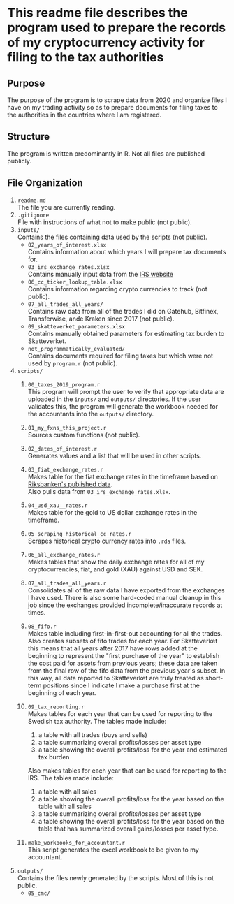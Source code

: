 # This readme file describes the program used to prepare the records of my cryptocurrency activity for filing to the tax authorities

## Purpose

The purpose of the program is to scrape data from 2020 and organize files I have on my trading activity so as to prepare documents for filing taxes to the authorities in the countries where I am registered.

## Structure

The program is written predominantly in R. Not all files are published publicly.

## File Organization

1. `readme.md`  
    The file you are currently reading.  
2. `.gitignore`  
    File with instructions of what not to make public (not public).   
3. `inputs/`  
    Contains the files containing data used by the scripts (not public).  
    * `02_years_of_interest.xlsx`  
    Contains information about which years I will prepare tax documents for.  
    * `03_irs_exchange_rates.xlsx`  
    Contains manually input data from the [IRS website](https://www.irs.gov/individuals/international-taxpayers/yearly-average-currency-exchange-rates)    
    * `06_cc_ticker_lookup_table.xlsx`  
    Contains information regarding crypto currencies to track (not public).  
    * `07_all_trades_all_years/`  
    Contains raw data from all of the trades I did on Gatehub, Bitfinex, Transferwise, ande Kraken since 2017 (not public).  
    * `09_skatteverket_parameters.xlsx`  
    Contains manually obtained parameters for estimating tax burden to Skatteverket.  
    * `not_programmatically_evaluated/`  
        Contains documents required for filing taxes but which were not used by `program.r` (not public).  
4. `scripts/`  
    1. `00_taxes_2019_program.r`  
    This program will prompt the user to verify that appropriate data are uploaded in the `inputs/` and `outputs/` directories. If the user validates this, the program will generate the workbook needed for the accountants into the `outputs/` directory.  
    1. `01_my_fxns_this_project.r`  
    Sources custom functions (not public).  
    1. `02_dates_of_interest.r`  
    Generates values and a list that will be used in other scripts.  
    1. `03_fiat_exchange_rates.r`  
    Makes table for the fiat exchange rates in the timeframe based on [Riksbanken's published data](https://www.riksbank.se/sv/).  
    Also pulls data from `03_irs_exchange_rates.xlsx`.  
    1. `04_usd_xau__rates.r`  
    Makes table for the gold to US dollar exchange rates in the timeframe.  
    1. `05_scraping_historical_cc_rates.r`  
    Scrapes historical crypto currency rates into `.rda` files.  
    1. `06_all_exchange_rates.r`  
    Makes tables that show the daily exchange rates for all of my cryptocurrencies, fiat, and gold (XAU) against USD and SEK.  
    1. `07_all_trades_all_years.r`  
    Consolidates all of the raw data I have exported from the exchanges I have used. There is also some hard-coded manual cleanup in this job since the exchanges provided incomplete/inaccurate records at times.  
    1. `08_fifo.r`  
    Makes table including first-in-first-out accounting for all the trades. Also creates subsets of fifo trades for each year. For Skatteverket this means that all years after 2017 have rows added at the beginning to represent the "first purchase of the year" to establish the cost paid for assets from previous years; these data are taken from the final row of the fifo data from the previous year's subset. In this way, all data reported to Skatteverket are truly treated as short-term positions since I indicate I make a purchase first at the beginning of each year.  
    1. `09_tax_reporting.r`  
    Makes tables for each year that can be used for reporting to the Swedish tax authority. The tables made include:  
        1. a table with all trades (buys and sells)  
        2. a table summarizing overall profits/losses per asset type  
        3. a table showing the overall profits/loss for the year and estimated tax burden  

        Also makes tables for each year that can be used for reporting to the IRS. The tables made include:  
        1. a table with all sales  
        2. a table showing the overall profits/loss for the year based on the table with all sales  
        3. a table summarizing overall profits/losses per asset type  
        4. a table showing the overall profits/loss for the year based on the table that has summarized overall gains/losses per asset type.
    1.  `make_workbooks_for_accountant.r`  
    This script generates the excel workbook to be given to my accountant.  
5. `outputs/`  
    Contains the files newly generated by the scripts. Most of this is not public.  
    * `05_cmc/`  
